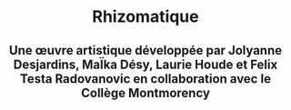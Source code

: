 <h1 align=center>
Rhizomatique</h1>
<h2 align=center>Une œuvre artistique développée par Jolyanne Desjardins, MaÏka Désy, Laurie Houde et Felix Testa Radovanovic en collaboration avec le Collège Montmorency
</h2>
